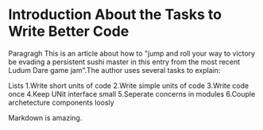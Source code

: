 # Introduction About the Tasks to Write Better Code
Paragragh
This is an article about how to "jump and roll your way to victory be evading a persistent sushi master in this entry from the most recent Ludum Dare game jam".The author uses several tasks to explain:

Lists
1.Write short units of code
2.Write simple units of code
3.Write code once
4.Keep UNit interface small
5.Seperate concerns in modules
6.Couple archetecture components loosly

Markdown is amazing.
[^1]: Many Markdown parser may not strictly follow the rules in CommonMarks. They tend to be more friendly and comfortable for typing and visualizing. (e.g. allow user to put in any number of spaces). This means the Markdown documents rendered on GitHub may not be same as what you see in other editors.


